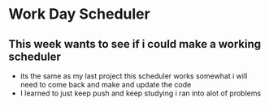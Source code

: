 # Work Day Scheduler

## This week wants to see if i could make a working scheduler

- its the same as my last project this scheduler works somewhat i will need to come back and make and update the code
- I learned to just keep push and keep studying i ran into alot of problems

